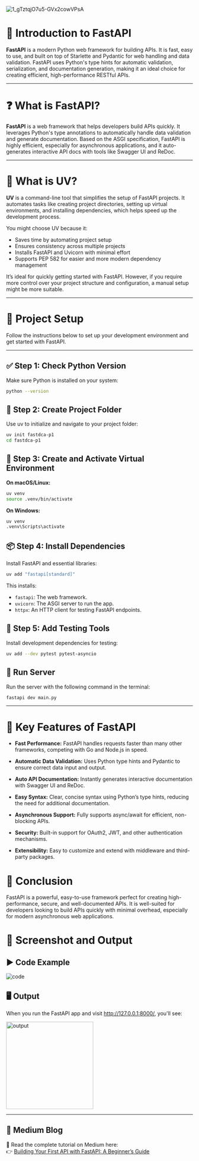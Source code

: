 
![1_gTztqjO7u5-GVx2cowVPsA](https://github.com/user-attachments/assets/11b89e1f-640e-4150-b888-87d043b1137e)


# 📘 Introduction to FastAPI

**FastAPI** is a modern Python web framework for building APIs. It is fast, easy to use, and built on top of Starlette and Pydantic for web handling and data validation. FastAPI uses Python's type hints for automatic validation, serialization, and documentation generation, making it an ideal choice for creating efficient, high-performance RESTful APIs.

--- 

# ❓ What is FastAPI?

**FastAPI** is a web framework that helps developers build APIs quickly. It leverages Python's type annotations to automatically handle data validation and generate documentation. Based on the ASGI specification, FastAPI is highly efficient, especially for asynchronous applications, and it auto-generates interactive API docs with tools like Swagger UI and ReDoc.

---

# 🌟 What is UV?

**UV** is a command-line tool that simplifies the setup of FastAPI projects. It automates tasks like creating project directories, setting up virtual environments, and installing dependencies, which helps speed up the development process.

You might choose UV because it:
- Saves time by automating project setup
- Ensures consistency across multiple projects
- Installs FastAPI and Uvicorn with minimal effort
- Supports PEP 582 for easier and more modern dependency management

It’s ideal for quickly getting started with FastAPI. However, if you require more control over your project structure and configuration, a manual setup might be more suitable.

---

# 🚀 Project Setup

Follow the instructions below to set up your development environment and get started with FastAPI.

---

## ✅ Step 1: Check Python Version
Make sure Python is installed on your system:

```bash
python --version
```

## 📁 Step 2: Create Project Folder
Use uv to initialize and navigate to your project folder:

```bash
uv init fastdca-p1
cd fastdca-p1
```

## 🐍 Step 3: Create and Activate Virtual Environment

**On macOS/Linux:**
```bash
uv venv
source .venv/bin/activate
```

**On Windows:**
```bash
uv venv
.venv\Scripts\activate
```

## 📦 Step 4: Install Dependencies
Install FastAPI and essential libraries:

```bash
uv add "fastapi[standard]"
```

This installs:

- `fastapi`: The web framework.
- `uvicorn`: The ASGI server to run the app.
- `httpx`: An HTTP client for testing FastAPI endpoints.

## 🧪 Step 5: Add Testing Tools
Install development dependencies for testing:

```bash
uv add --dev pytest pytest-asyncio
```

## 🚀 Run Server
Run the server with the following command in the terminal:

```bash
fastapi dev main.py
```

---

# 🌟 Key Features of FastAPI

- **Fast Performance:** FastAPI handles requests faster than many other frameworks, competing with Go and Node.js in speed.

- **Automatic Data Validation:** Uses Python type hints and Pydantic to ensure correct data input and output.

- **Auto API Documentation:** Instantly generates interactive documentation with Swagger UI and ReDoc.

- **Easy Syntax:** Clear, concise syntax using Python’s type hints, reducing the need for additional documentation.

- **Asynchronous Support:** Fully supports async/await for efficient, non-blocking APIs.

- **Security:** Built-in support for OAuth2, JWT, and other authentication mechanisms.

- **Extensibility:** Easy to customize and extend with middleware and third-party packages.

# 🧾 Conclusion

FastAPI is a powerful, easy-to-use framework perfect for creating high-performance, secure, and well-documented APIs. It is well-suited for developers looking to build APIs quickly with minimal overhead, especially for modern asynchronous web applications.

# 📸 Screenshot and Output

## ▶️ Code Example
![code](https://github.com/user-attachments/assets/78859a6e-efba-4dd6-9216-4e4d18ad78ca)

## 🖥️ Output

When you run the FastAPI app and visit http://127.0.0.1:8000/, you'll see:

<img width="235" alt="output" src="https://github.com/user-attachments/assets/0a8a17f7-d222-44cb-a6fd-0c43d8e97e19" />

---

## 📝 Medium Blog

📖 Read the complete tutorial on Medium here:  
👉 [Building Your First API with FastAPI: A Beginner’s Guide](https://medium.com/@anumriz2017/building-your-first-api-with-fastapi-a-beginners-guide-5745433b89ae)

